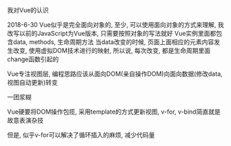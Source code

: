 我对Vue的认识

2018-6-30
Vue似乎是完全面向对象的, 至少, 可以使用面向对象的方式来理解, 我改写以前的JavaScript为Vue版本, 只需要按照对象的写法就好
Vue实例里面都包含data, methods, 生命周期方法
当data改变的时候, 页面上面相应的元素内容发生改变, 使用虚拟DOM技术进行的映射, 所以说, 每次改变, 都是生命周期里面change函数引起的

Vue专注视图层, 编程思路应该从面向DOM(亲自操作DOM)向面向数据(修改data, 视图自动更新)转变

一团浆糊

Vue硬要将DOM操作包揽, 采用template的方式更新视图, v-for, v-bind简直就是故意表演杂技

但是, 似乎v-for可以解决了循环插入的麻烦, 减少代码量
